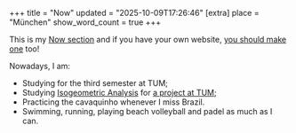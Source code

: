 +++
title = "Now"
updated = "2025-10-09T17:26:46"
[extra]
place = "München"
show_word_count = true
+++

This is my [Now section](https://nownownow.com/about) and if you have your own website, [you should make one](https://nownownow.com/) too!

Nowadays, I am:

- Studying for the third semester at TUM;
- Studying [Isogeometric Analysis](https://en.wikipedia.org/wiki/Isogeometric_analysis) for [a project at TUM](/projects/softwarelab);
- Practicing the cavaquinho whenever I miss Brazil.
- Swimming, running, playing beach volleyball and padel as much as I can.
